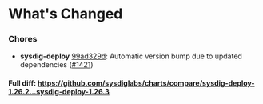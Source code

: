 # What's Changed

### Chores
- **sysdig-deploy** [99ad329d](https://github.com/sysdiglabs/charts/commit/99ad329da1c4af6a01ed512c78b6e05ecb3a82fc): Automatic version bump due to updated dependencies ([#1421](https://github.com/sysdiglabs/charts/issues/1421))
#### Full diff: https://github.com/sysdiglabs/charts/compare/sysdig-deploy-1.26.2...sysdig-deploy-1.26.3
